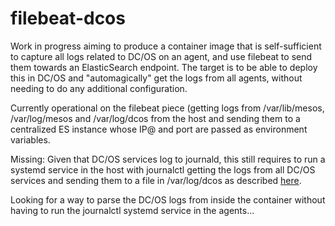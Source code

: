 # filebeat-dcos

Work in progress aiming to produce a container image that is self-sufficient to capture all logs related to DC/OS on an agent, and use filebeat to send them towards an ElasticSearch endpoint. The target is to be able to deploy this in DC/OS and "automagically" get the logs from all agents, without needing to do any additional configuration.

Currently operational on the filebeat piece (getting logs from /var/lib/mesos, /var/log/mesos and /var/log/dcos from the host and sending them to a centralized ES instance whose IP@ and port are passed as environment variables. 

Missing: Given that DC/OS services log to journald, this still requires to run a systemd service in the host with journalctl getting the logs from all DC/OS services and sending them to a file in /var/log/dcos as described [here](https://github.com/dcos/dcos-docs/blob/master/1.8/administration/logging/elk.md#step-2-agent-nodes).

Looking for a way to parse the DC/OS logs from inside the container without having to run the journalctl systemd service in the agents...
